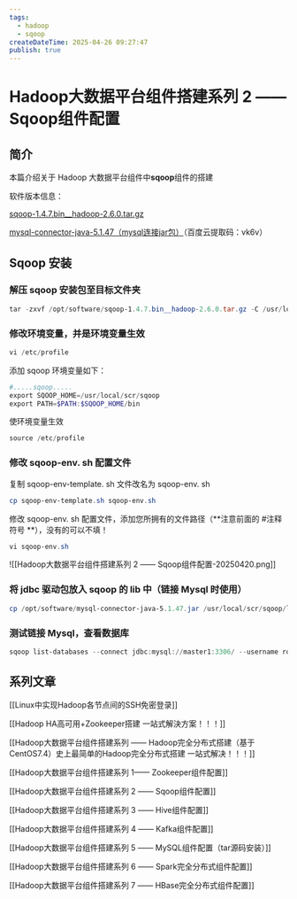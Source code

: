 ```yaml
---
tags:
  - hadoop
  - sqoop
createDateTime: 2025-04-26 09:27:47
publish: true
---
```


# Hadoop大数据平台组件搭建系列 2 —— Sqoop组件配置

## 简介

本篇介绍关于 Hadoop 大数据平台组件中**sqoop**组件的搭建

软件版本信息：

 [sqoop-1.4.7.bin__hadoop-2.6.0.tar.gz](http://mirrors.hust.edu.cn/apache/sqoop/1.4.7/sqoop-1.4.7.bin__hadoop-2.6.0.tar.gz)
 
 [mysql-connector-java-5.1.47（mysql连接jar包）](https://pan.baidu.com/s/1CHBRZG401-ViWMxpcEI-bw)（百度云提取码：vk6v）

## Sqoop 安装

### 解压 sqoop 安装包至目标文件夹
 
```powershell
tar -zxvf /opt/software/sqoop-1.4.7.bin__hadoop-2.6.0.tar.gz -C /usr/local/scr/
```

### 修改环境变量，并是环境变量生效


```powershell
vi /etc/profile
```

添加 sqoop 环境变量如下：

```powershell
#.....sqoop.....
export SQOOP_HOME=/usr/local/scr/sqoop
export PATH=$PATH:$SQOOP_HOME/bin
```

使环境变量生效

```powershell
source /etc/profile
```

### 修改 sqoop-env. sh 配置文件

复制 sqoop-env-template. sh 文件改名为 sqoop-env. sh

```powershell
cp sqoop-env-template.sh sqoop-env.sh
```

修改 sqoop-env. sh 配置文件，添加您所拥有的文件路径（**注意前面的 #注释符号 **），没有的可以不填！

```powershell
vi sqoop-env.sh
```

![[Hadoop大数据平台组件搭建系列 2 —— Sqoop组件配置-20250420.png]]

### 将 jdbc 驱动包放入 sqoop 的 lib 中（链接 Mysql 时使用）
 
```powershell
cp /opt/software/mysql-connector-java-5.1.47.jar /usr/local/scr/sqoop/lib/
```

### 测试链接 Mysql，查看数据库

```powershell
sqoop list-databases --connect jdbc:mysql://master1:3306/ --username root --password 000000
```

## 系列文章

[[Linux中实现Hadoop各节点间的SSH免密登录]]

[[Hadoop HA高可用+Zookeeper搭建 一站式解決方案！！！]]

[[Hadoop大数据平台组件搭建系列 —— Hadoop完全分布式搭建（基于CentOS7.4）史上最简单的Hadoop完全分布式搭建 一站式解决！！！]]

[[Hadoop大数据平台组件搭建系列 1—— Zookeeper组件配置]]

[[Hadoop大数据平台组件搭建系列 2 —— Sqoop组件配置]]

[[Hadoop大数据平台组件搭建系列 3 —— Hive组件配置]]

[[Hadoop大数据平台组件搭建系列 4 —— Kafka组件配置]]

[[Hadoop大数据平台组件搭建系列 5 —— MySQL组件配置（tar源码安装）]]

[[Hadoop大数据平台组件搭建系列 6 —— Spark完全分布式组件配置]]

[[Hadoop大数据平台组件搭建系列 7 —— HBase完全分布式组件配置]]


